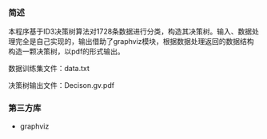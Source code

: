 ### 简述
本程序基于ID3决策树算法对1728条数据进行分类，构造其决策树。输入、数据处理完全是自己实现的，输出借助了graphviz模块，根据数据处理返回的数据结构构造一颗决策树，以pdf的形式输出。

数据训练集文件：data.txt

决策树输出文件：Decison.gv.pdf

### 第三方库
- graphviz